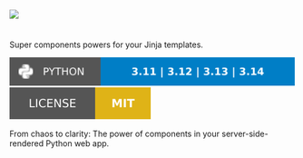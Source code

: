 <h1>
  <img src="https://github.com/jpsca/jx/raw/main/docs/logo-jx.png" height="100" align="top">
</h1>

Super components powers for your Jinja templates.

<p>
  <img alt="python: 3.11, 3.12, 3.13, 3.14" src="https://github.com/jpsca/jx/raw/main/docs/python.svg">
  <img alt="license: MIT" src="https://github.com/jpsca/jx/raw/main/docs/license.svg">
</p>

From chaos to clarity: The power of components in your server-side-rendered Python web app.

<!-- Documentation: https://jx.scaletti.dev/ -->
